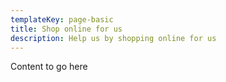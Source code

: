 ```yaml
---
templateKey: page-basic
title: Shop online for us
description: Help us by shopping online for us
---
```


Content to go here
